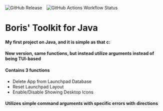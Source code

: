 ![GitHub Release](https://img.shields.io/github/v/release/litszwaiboris/Toolkit4Java?include_prereleases&sort=semver&display_name=tag&style=for-the-badge&labelColor=black&link=https://github.com/litszwaiboris/Toolkit4Java/actions) ![GitHub Actions Workflow Status](https://img.shields.io/github/actions/workflow/status/litszwaiboris/Toolkit4Java/maven.yml?branch=experimental-arguments&event=push&style=for-the-badge&logo=github&labelColor=black)

# Boris' Toolkit for Java

#### My first project on Java, and it is simple as that c:

#### New version, same functions, but instead utilize arguments instead of being TUI-based

#### Contains 3 functions
- Delete App from Launchpad Database
- Reset Launchpad Layout
- Enable/Disable Showing Desktop Icons

#### Utilizes simple command arguments with specific errors with directions
